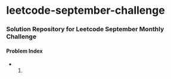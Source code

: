 # leetcode-september-challenge

### Solution Repository for Leetcode September Monthly Challenge

#### Problem Index
  * 1)
